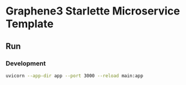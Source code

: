 # Graphene3 Starlette Microservice Template

## Run

### Development

```bash
uvicorn --app-dir app --port 3000 --reload main:app
```